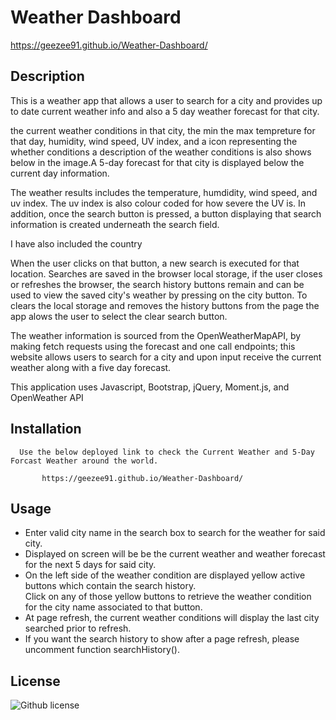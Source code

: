 #  Weather Dashboard 
 https://geezee91.github.io/Weather-Dashboard/
## Description 

This is a weather app that allows a user to search for a city and provides up to date current weather info and also a 5 day weather forecast for that city. 


the current weather conditions in that city, the min the max tempreture for that day, humidity, wind speed, UV index, and a icon representing the whether conditions a description of the weather conditions is also shows below in the image.A 5-day forecast for that city is displayed below the current day information.



The weather results includes the temperature, humdidity, wind speed, and uv index. The uv index is also colour coded for how severe the UV is. In addition, 
once the search button is pressed, a button displaying that search information is created underneath the search field. 

I have also included the country 

When the user clicks on that button, a new search is executed for that location. Searches are saved in the browser local storage, if the user closes or refreshes the browser, the search history buttons remain and can be used to view the saved city's weather by pressing on the city button. To clears the local storage and removes the history buttons from the page the app alows the user to select the clear search button.

The weather information is sourced from the OpenWeatherMapAPI, by making fetch requests using the forecast and one call endpoints; this website allows users to search for a city and upon input receive the current weather along with a five day forecast. 

This application uses Javascript, Bootstrap, jQuery, Moment.js, and OpenWeather API 

## Installation 

      Use the below deployed link to check the Current Weather and 5-Day Forcast Weather around the world.
      
           https://geezee91.github.io/Weather-Dashboard/ 

## Usage 

<ul>
<li>Enter valid city name in the search box to search for the weather for said city.</li>
<li>Displayed on screen will be be the current weather and weather forecast for the next 5 days for said city.</li>
<li>On the left side of the weather condition are displayed yellow active buttons which contain the search history.</li>
Click on any of those yellow buttons to retrieve the weather condition for the city name associated to that button.</li>
<li>At page refresh, the current weather conditions will display the last city searched prior to refresh.</li>
<li>If you want the search history to show after a page refresh, please uncomment function searchHistory().</li>
</ul>

## License 
  ![Github license](http://img.shields.io/badge/license-MIT-blue.svg)
 



